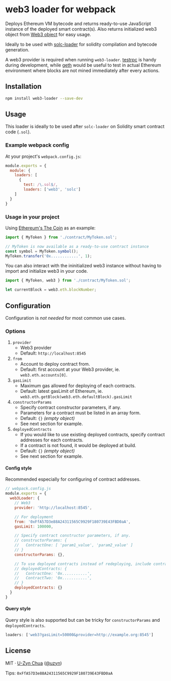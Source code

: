 # web3 loader for webpack

Deploys Ethereum VM bytecode and returns ready-to-use JavaScript instance of the deployed smart contract(s). Also returns initialized web3 object from [Web3 object](https://github.com/ethereum/wiki/wiki/JavaScript-API) for easy usage.

Ideally to be used with [solc-loader](https://github.com/uzyn/solc-loader) for solidity compilation and bytecode generation.

A web3 provider is required when running `web3-loader`. [testrpc](https://github.com/ethereumjs/testrpc) is handy during development, while [geth](https://github.com/ethereum/go-ethereum) would be useful to test in actual Ethereum environment where blocks are not mined immediately after every actions.

## Installation

```bash
npm install web3-loader --save-dev
```

## Usage

This loader is ideally to be used after `solc-loader` on Solidity smart contract code (`.sol`).

### Example webpack config

At your project's `webpack.config.js`:

```js
module.exports = {
  module: {
    loaders: [
      {
        test: /\.sol$/,
        loaders: ['web3', 'solc']
    ]
  }
}
```

### Usage in your project

Using [Ethereum's The Coin](https://www.ethereum.org/token) as an example:

```js
import { MyToken } from './contract/MyToken.sol';

// MyToken is now available as a ready-to-use contract instance
const symbol = MyToken.symbol();
MyToken.transfer('0x............', 1);
```

You can also interact with the ininitialized web3 instance without having to import and initialize web3 in your code.

```js
import { MyToken, web3 } from './contract/MyToken.sol';

let currentBlock = web3.eth.blockNumber;
```

## Configuration

Configuration is _not needed_ for most common use cases. 

### Options

1. `provider`
    - Web3 provider
    - Default: `http://localhost:8545`
1. `from`
    - Account to deploy contract from.
    - Default: first account at your Web3 provider, ie. `web3.eth.accounts[0]`.
1. `gasLimit`
    - Maximum gas allowed for deploying of each contracts.
    - Default: latest gasLimit of Ethereum, ie. `web3.eth.getBlock(web3.eth.defaultBlock).gasLimit`
1. `constructorParams`
    - Specify contract constructor parameters, if any.
    - Parameters for a contract must be listed in an array form.
    - Default: `{}` _(empty object)_
    - See next section for example.
1. `deployedContracts`
    - If you would like to use existing deployed contracts, specify contract addresses for each contracts.
    - If a contract is not found, it would be deployed at build.
    - Default: `{}` _(empty object)_
    - See next section for example.

#### Config style

Recommended especially for configuring of contract addresses. 

```js
// webpack.config.js
module.exports = {
  web3Loader: {
    // Web3
    provider: 'http://localhost:8545',

    // For deployment
    from: '0xFfA57D3e88A24311565C9929F180739E43FBD0aA',
    gasLimit: 100000,

    // Specify contract constructor parameters, if any.
    // constructorParams: {
    //   ContractOne: [ 'param1_value', 'param2_value' ]
    // }
    constructorParams: {},

    // To use deployed contracts instead of redeploying, include contract addresses in config
    // deployedContracts: {
    //   ContractOne: '0x...........',
    //   ContractTwo: '0x...........',
    // }
    deployedContracts: {}
  }
}
```

#### Query style

Query style is also supported but can be tricky for `constructorParams` and `deployedContracts`.

```js
loaders: ['web3?gasLimit=50000&provider=http://example.org:8545']
```


## License
MIT · [U-Zyn Chua](http://uzyn.com) ([@uzyn](http://twitter.com/uzyn))

Tips: `0xFfA57D3e88A24311565C9929F180739E43FBD0aA`
